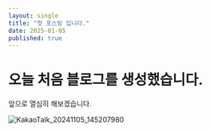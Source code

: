 ```yaml
---
layout: single
title: "첫 포스팅 입니다."
date: 2025-01-05
published: true
--- 
```


# 오늘 처음 블로그를 생성했습니다.

앞으로 열심히 해보겠습니다.

![KakaoTalk_20241105_145207980](C:\github_blog\youngmi-k\youngmi-k.github.io\images\2025-01-05-first\KakaoTalk_20241105_145207980.jpg)
